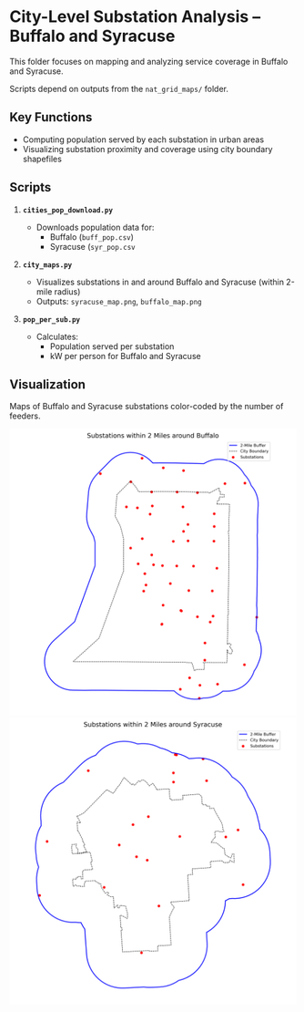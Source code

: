 # City-Level Substation Analysis – Buffalo and Syracuse

This folder focuses on mapping and analyzing service coverage in Buffalo and Syracuse.

Scripts depend on outputs from the `nat_grid_maps/` folder.

## Key Functions

- Computing population served by each substation in urban areas
- Visualizing substation proximity and coverage using city boundary shapefiles

## Scripts

1. **`cities_pop_download.py`**  
   - Downloads population data for:
     - Buffalo (`buff_pop.csv`)
     - Syracuse (`syr_pop.csv`

2. **`city_maps.py`**  
   - Visualizes substations in and around Buffalo and Syracuse (within 2-mile radius)
   - Outputs: `syracuse_map.png`, `buffalo_map.png`

3. **`pop_per_sub.py`**  
   - Calculates:
     - Population served per substation
     - kW per person for Buffalo and Syracuse

## Visualization
Maps of Buffalo and Syracuse substations color-coded by the number of feeders.

![Buffalo Map with Substations](output/buffalo_map.png)
![Buffalo Map with Substations](output/syracuse_map.png)
